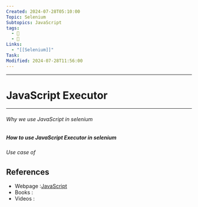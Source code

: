 ```yaml
---
Created: 2024-07-28T05:10:00
Topic: Selenium
Subtopics: JavaScript
tags:
  - 🌱
  - 🦋
Links:
  - "[[Selenium]]"
Task: 
Modified: 2024-07-28T11:56:00
---
```



---

# JavaScript Executor
---
###### Why we use JavaScript in selenium 

##### How to use JavaScript Executor in selenium 


###### Use case of  






## References
- Webpage :[JavaScript](https://www.selenium.dev/documentation/webdriver/interactions/windows/#:~:text=Copy-,Execute%20Script,-Executes%20JavaScript%20code)
- Books   :
- Videos  :
